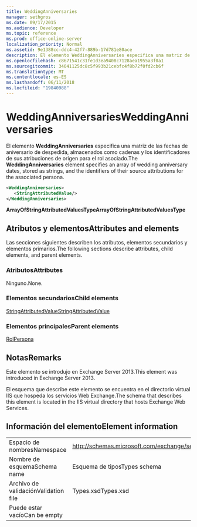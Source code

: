 ```yaml
---
title: WeddingAnniversaries
manager: sethgros
ms.date: 09/17/2015
ms.audience: Developer
ms.topic: reference
ms.prod: office-online-server
localization_priority: Normal
ms.assetid: 9e1388cc-ddc4-42f7-889b-17d781e80ace
description: El elemento WeddingAnniversaries especifica una matriz de las fechas de aniversario de despedida, almacenados como cadenas y los identificadores de sus atribuciones de origen para el rol asociado.
ms.openlocfilehash: c8671541c31fe1d3ea9408c7128aea1955a3f0a1
ms.sourcegitcommit: 34041125dc8c5f993b21cebfc4f8b72f0fd2cb6f
ms.translationtype: MT
ms.contentlocale: es-ES
ms.lasthandoff: 06/11/2018
ms.locfileid: "19840988"
---
```

# <a name="weddinganniversaries"></a><span data-ttu-id="f5b1d-103">WeddingAnniversaries</span><span class="sxs-lookup"><span data-stu-id="f5b1d-103">WeddingAnniversaries</span></span>

<span data-ttu-id="f5b1d-104">El elemento **WeddingAnniversaries** especifica una matriz de las fechas de aniversario de despedida, almacenados como cadenas y los identificadores de sus atribuciones de origen para el rol asociado.</span><span class="sxs-lookup"><span data-stu-id="f5b1d-104">The **WeddingAnniversaries** element specifies an array of wedding anniversary dates, stored as strings, and the identifiers of their source attributions for the associated persona.</span></span> 
  
```XML
<WeddingAnniversaries>
   <StringAttributedValue/>
</WeddingAnniversaries>
```

 <span data-ttu-id="f5b1d-105">**ArrayOfStringAttributedValuesType**</span><span class="sxs-lookup"><span data-stu-id="f5b1d-105">**ArrayOfStringAttributedValuesType**</span></span>
## <a name="attributes-and-elements"></a><span data-ttu-id="f5b1d-106">Atributos y elementos</span><span class="sxs-lookup"><span data-stu-id="f5b1d-106">Attributes and elements</span></span>

<span data-ttu-id="f5b1d-107">Las secciones siguientes describen los atributos, elementos secundarios y elementos primarios.</span><span class="sxs-lookup"><span data-stu-id="f5b1d-107">The following sections describe attributes, child elements, and parent elements.</span></span>
  
### <a name="attributes"></a><span data-ttu-id="f5b1d-108">Atributos</span><span class="sxs-lookup"><span data-stu-id="f5b1d-108">Attributes</span></span>

<span data-ttu-id="f5b1d-109">Ninguno.</span><span class="sxs-lookup"><span data-stu-id="f5b1d-109">None.</span></span>
  
### <a name="child-elements"></a><span data-ttu-id="f5b1d-110">Elementos secundarios</span><span class="sxs-lookup"><span data-stu-id="f5b1d-110">Child elements</span></span>

[<span data-ttu-id="f5b1d-111">StringAttributedValue</span><span class="sxs-lookup"><span data-stu-id="f5b1d-111">StringAttributedValue</span></span>](stringattributedvalue.md)
  
### <a name="parent-elements"></a><span data-ttu-id="f5b1d-112">Elementos principales</span><span class="sxs-lookup"><span data-stu-id="f5b1d-112">Parent elements</span></span>

[<span data-ttu-id="f5b1d-113">Rol</span><span class="sxs-lookup"><span data-stu-id="f5b1d-113">Persona</span></span>](persona.md)
  
## <a name="remarks"></a><span data-ttu-id="f5b1d-114">Notas</span><span class="sxs-lookup"><span data-stu-id="f5b1d-114">Remarks</span></span>

<span data-ttu-id="f5b1d-115">Este elemento se introdujo en Exchange Server 2013.</span><span class="sxs-lookup"><span data-stu-id="f5b1d-115">This element was introduced in Exchange Server 2013.</span></span>
  
<span data-ttu-id="f5b1d-116">El esquema que describe este elemento se encuentra en el directorio virtual IIS que hospeda los servicios Web Exchange.</span><span class="sxs-lookup"><span data-stu-id="f5b1d-116">The schema that describes this element is located in the IIS virtual directory that hosts Exchange Web Services.</span></span>
  
## <a name="element-information"></a><span data-ttu-id="f5b1d-117">Información del elemento</span><span class="sxs-lookup"><span data-stu-id="f5b1d-117">Element information</span></span>

|||
|:-----|:-----|
|<span data-ttu-id="f5b1d-118">Espacio de nombres</span><span class="sxs-lookup"><span data-stu-id="f5b1d-118">Namespace</span></span>  <br/> |http://schemas.microsoft.com/exchange/services/2006/types  <br/> |
|<span data-ttu-id="f5b1d-119">Nombre de esquema</span><span class="sxs-lookup"><span data-stu-id="f5b1d-119">Schema name</span></span>  <br/> |<span data-ttu-id="f5b1d-120">Esquema de tipos</span><span class="sxs-lookup"><span data-stu-id="f5b1d-120">Types schema</span></span>  <br/> |
|<span data-ttu-id="f5b1d-121">Archivo de validación</span><span class="sxs-lookup"><span data-stu-id="f5b1d-121">Validation file</span></span>  <br/> |<span data-ttu-id="f5b1d-122">Types.xsd</span><span class="sxs-lookup"><span data-stu-id="f5b1d-122">Types.xsd</span></span>  <br/> |
|<span data-ttu-id="f5b1d-123">Puede estar vacío</span><span class="sxs-lookup"><span data-stu-id="f5b1d-123">Can be empty</span></span>  <br/> ||
   

